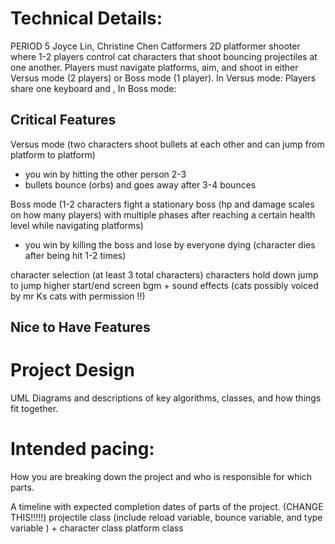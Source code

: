 # Technical Details:

PERIOD 5
Joyce Lin, Christine Chen
Catformers
2D platformer shooter where 1-2 players control cat characters that shoot bouncing projectiles at one another. Players must navigate platforms, aim, and shoot in either Versus mode (2 players) or Boss mode (1 player). In Versus mode: Players share one keyboard and , In Boss mode:

## Critical Features
Versus mode (two characters shoot bullets at each other and can jump from platform to platform)
- you win by hitting the other person 2-3
- bullets bounce (orbs) and goes away after 3-4 bounces

Boss mode (1-2 characters fight a stationary boss (hp and damage scales on how many players) with multiple phases after reaching a certain health level while navigating platforms)
- you win by killing the boss and lose by everyone dying (character dies after being hit 1-2 times)

character selection (at least 3 total characters)
characters hold down jump to jump higher
start/end screen
bgm + sound effects (cats possibly voiced by mr Ks cats with permission !!)

## Nice to Have Features



# Project Design

UML Diagrams and descriptions of key algorithms, classes, and how things fit together.



# Intended pacing:

How you are breaking down the project and who is responsible for which parts.

A timeline with expected completion dates of parts of the project. (CHANGE THIS!!!!!)
projectile class (include reload variable, bounce variable, and type variable ) + character class
platform class
